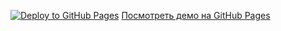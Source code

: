 [![Deploy to GitHub Pages](https://github.com/Starina-Lokich/6.dnd/actions/workflows/deploy.yml/badge.svg)](https://github.com/Starina-Lokich/6.dnd/actions/workflows/deploy.yml)
[Посмотреть демо на GitHub Pages](https://Starina-Lokich.github.io/6.dnd/)